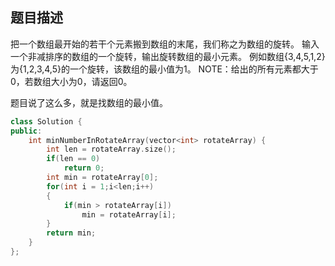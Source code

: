 ## 题目描述

把一个数组最开始的若干个元素搬到数组的末尾，我们称之为数组的旋转。 输入一个非减排序的数组的一个旋转，输出旋转数组的最小元素。 例如数组{3,4,5,1,2}为{1,2,3,4,5}的一个旋转，该数组的最小值为1。 NOTE：给出的所有元素都大于0，若数组大小为0，请返回0。

题目说了这么多，就是找数组的最小值。

```c++
class Solution {
public:
    int minNumberInRotateArray(vector<int> rotateArray) {
        int len = rotateArray.size();
        if(len == 0)
            return 0;
        int min = rotateArray[0];
        for(int i = 1;i<len;i++)
        {
            if(min > rotateArray[i])
                min = rotateArray[i];
        }
        return min;
    }
};
```

